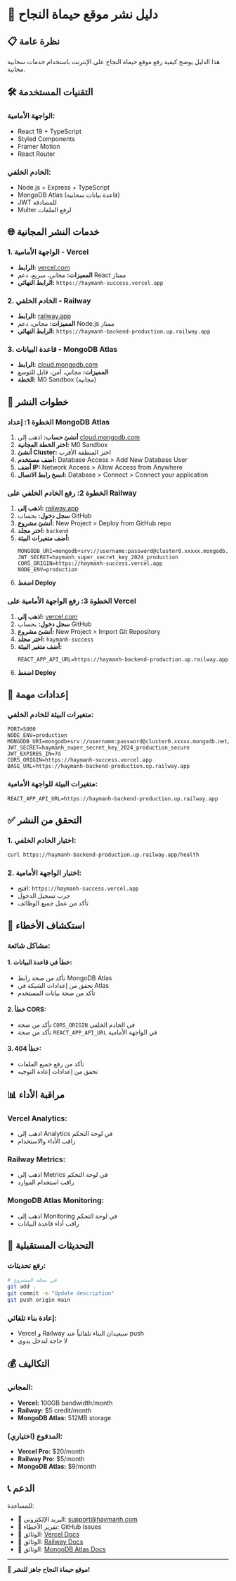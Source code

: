 # 🚀 دليل نشر موقع حيماة النجاح

## **📋 نظرة عامة**
هذا الدليل يوضح كيفية رفع موقع حيماة النجاح على الإنترنت باستخدام خدمات سحابية مجانية.

## **🛠️ التقنيات المستخدمة**

### **الواجهة الأمامية:**
- React 19 + TypeScript
- Styled Components
- Framer Motion
- React Router

### **الخادم الخلفي:**
- Node.js + Express + TypeScript
- MongoDB Atlas (قاعدة بيانات سحابية)
- JWT للمصادقة
- Multer لرفع الملفات

## **🌐 خدمات النشر المجانية**

### **1. الواجهة الأمامية - Vercel**
- **الرابط:** [vercel.com](https://vercel.com)
- **المميزات:** مجاني، سريع، دعم React ممتاز
- **الرابط النهائي:** `https://haymanh-success.vercel.app`

### **2. الخادم الخلفي - Railway**
- **الرابط:** [railway.app](https://railway.app)
- **المميزات:** مجاني، دعم Node.js ممتاز
- **الرابط النهائي:** `https://haymanh-backend-production.up.railway.app`

### **3. قاعدة البيانات - MongoDB Atlas**
- **الرابط:** [cloud.mongodb.com](https://cloud.mongodb.com)
- **المميزات:** مجاني، آمن، قابل للتوسع
- **الخطة:** M0 Sandbox (مجانية)

## **📝 خطوات النشر**

### **الخطوة 1: إعداد MongoDB Atlas**

1. **أنشئ حساب:** اذهب إلى [cloud.mongodb.com](https://cloud.mongodb.com)
2. **اختر الخطة المجانية:** M0 Sandbox
3. **أنشئ Cluster:** اختر المنطقة الأقرب
4. **أضف مستخدم:** Database Access > Add New Database User
5. **أضف IP:** Network Access > Allow Access from Anywhere
6. **انسخ رابط الاتصال:** Database > Connect > Connect your application

### **الخطوة 2: رفع الخادم الخلفي على Railway**

1. **اذهب إلى:** [railway.app](https://railway.app)
2. **سجل دخول:** بحساب GitHub
3. **أنشئ مشروع:** New Project > Deploy from GitHub repo
4. **اختر مجلد:** `backend`
5. **أضف متغيرات البيئة:**
   ```
   MONGODB_URI=mongodb+srv://username:password@cluster0.xxxxx.mongodb.net/haymanh_db
   JWT_SECRET=haymanh_super_secret_key_2024_production
   CORS_ORIGIN=https://haymanh-success.vercel.app
   NODE_ENV=production
   ```
6. **اضغط Deploy**

### **الخطوة 3: رفع الواجهة الأمامية على Vercel**

1. **اذهب إلى:** [vercel.com](https://vercel.com)
2. **سجل دخول:** بحساب GitHub
3. **أنشئ مشروع:** New Project > Import Git Repository
4. **اختر مجلد:** `haymanh-success`
5. **أضف متغير البيئة:**
   ```
   REACT_APP_API_URL=https://haymanh-backend-production.up.railway.app
   ```
6. **اضغط Deploy**

## **🔧 إعدادات مهمة**

### **متغيرات البيئة للخادم الخلفي:**
```env
PORT=5000
NODE_ENV=production
MONGODB_URI=mongodb+srv://username:password@cluster0.xxxxx.mongodb.net/haymanh_db
JWT_SECRET=haymanh_super_secret_key_2024_production_secure
JWT_EXPIRES_IN=7d
CORS_ORIGIN=https://haymanh-success.vercel.app
BASE_URL=https://haymanh-backend-production.up.railway.app
```

### **متغيرات البيئة للواجهة الأمامية:**
```env
REACT_APP_API_URL=https://haymanh-backend-production.up.railway.app
```

## **✅ التحقق من النشر**

### **1. اختبار الخادم الخلفي:**
```bash
curl https://haymanh-backend-production.up.railway.app/health
```

### **2. اختبار الواجهة الأمامية:**
- افتح: `https://haymanh-success.vercel.app`
- جرب تسجيل الدخول
- تأكد من عمل جميع الوظائف

## **🐛 استكشاف الأخطاء**

### **مشاكل شائعة:**

#### **1. خطأ في قاعدة البيانات:**
- تأكد من صحة رابط MongoDB Atlas
- تحقق من إعدادات الشبكة في Atlas
- تأكد من صحة بيانات المستخدم

#### **2. خطأ CORS:**
- تأكد من صحة `CORS_ORIGIN` في الخادم الخلفي
- تأكد من صحة `REACT_APP_API_URL` في الواجهة الأمامية

#### **3. خطأ 404:**
- تأكد من رفع جميع الملفات
- تحقق من إعدادات إعادة التوجيه

## **📊 مراقبة الأداء**

### **Vercel Analytics:**
- اذهب إلى Analytics في لوحة التحكم
- راقب الأداء والاستخدام

### **Railway Metrics:**
- اذهب إلى Metrics في لوحة التحكم
- راقب استخدام الموارد

### **MongoDB Atlas Monitoring:**
- اذهب إلى Monitoring في لوحة التحكم
- راقب أداء قاعدة البيانات

## **🔄 التحديثات المستقبلية**

### **رفع تحديثات:**
```bash
# في مجلد المشروع
git add .
git commit -m "Update description"
git push origin main
```

### **إعادة بناء تلقائي:**
- Vercel و Railway سيعيدان البناء تلقائياً عند push
- لا حاجة لتدخل يدوي

## **💰 التكاليف**

### **المجاني:**
- **Vercel:** 100GB bandwidth/month
- **Railway:** $5 credit/month
- **MongoDB Atlas:** 512MB storage

### **المدفوع (اختياري):**
- **Vercel Pro:** $20/month
- **Railway Pro:** $5/month
- **MongoDB Atlas:** $9/month

## **📞 الدعم**

للمساعدة:
- 📧 البريد الإلكتروني: support@haymanh.com
- 🐛 تقرير الأخطاء: GitHub Issues
- 📖 الوثائق: [Vercel Docs](https://vercel.com/docs)
- 📖 الوثائق: [Railway Docs](https://docs.railway.app)
- 📖 الوثائق: [MongoDB Atlas Docs](https://docs.atlas.mongodb.com)

---
**🎉 موقع حيماة النجاح جاهز للنشر!**
